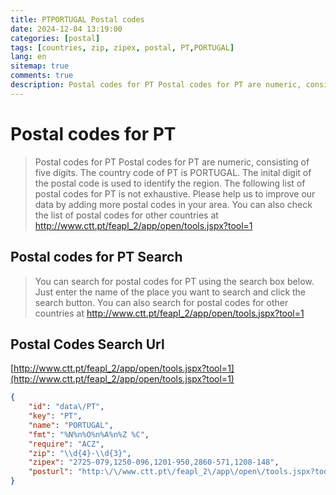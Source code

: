 ```yaml
---
title: PTPORTUGAL Postal codes 
date: 2024-12-04 13:19:00
categories: [postal]
tags: [countries, zip, zipex, postal, PT,PORTUGAL]
lang: en
sitemap: true
comments: true
description: Postal codes for PT Postal codes for PT are numeric, consisting of five digits. The country code of PT is PORTUGAL. The inital digit of the postal code is used to identify the region. The following list of postal codes for PT is not exhaustive. Please help us to improve our data by adding more postal codes in your area. You can also check the list of postal codes for other countries at http://www.ctt.pt/feapl_2/app/open/tools.jspx?tool=1
---
```


# Postal codes for PT
> Postal codes for PT Postal codes for PT are numeric, consisting of five digits. The country code of PT is PORTUGAL. The inital digit of the postal code is used to identify the region. The following list of postal codes for PT is not exhaustive. Please help us to improve our data by adding more postal codes in your area. You can also check the list of postal codes for other countries at http://www.ctt.pt/feapl_2/app/open/tools.jspx?tool=1

## Postal codes for PT Search 
> You can search for postal codes for PT using the search box below. Just enter the name of the place you want to search and click the search button. You can also search for postal codes for other countries at http://www.ctt.pt/feapl_2/app/open/tools.jspx?tool=1

## Postal Codes Search Url

[http://www.ctt.pt/feapl_2/app/open/tools.jspx?tool=1](http://www.ctt.pt/feapl_2/app/open/tools.jspx?tool=1)
```json
{
    "id": "data\/PT",
    "key": "PT",
    "name": "PORTUGAL",
    "fmt": "%N%n%O%n%A%n%Z %C",
    "require": "ACZ",
    "zip": "\\d{4}-\\d{3}",
    "zipex": "2725-079,1250-096,1201-950,2860-571,1208-148",
    "posturl": "http:\/\/www.ctt.pt\/feapl_2\/app\/open\/tools.jspx?tool=1"
}
```
